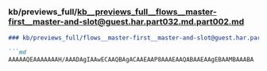 ### kb/previews_full/kb__previews_full__flows__master-first__master-and-slot@guest.har.part032.md.part002.md

```md
### kb/previews_full/flows__master-first__master-and-slot@guest.har.part032.md (part 002)

```md
AAAAAQEAAAAAAAH/AAADAgIAAwECAAQBAgACAAEAAP8AAAEAAQABAAEAAgEBAAMBAAABA
```

```

```
